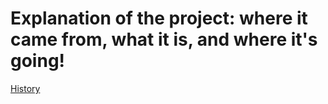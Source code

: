 # Explanation of the project: where it came from, what it is, and where it's going!
[History](https://github.com/smartcitiesdata/smartcitiesdata/wiki/History)
